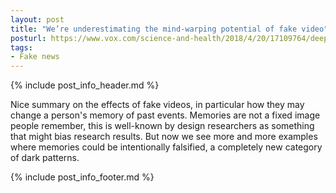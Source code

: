 ```yaml
---
layout: post
title: "We’re underestimating the mind-warping potential of fake video"
posturl: https://www.vox.com/science-and-health/2018/4/20/17109764/deepfake-ai-false-memory-psychology
tags:
- Fake news
---
```


{% include post_info_header.md %}

Nice summary on the effects of fake videos, in particular how they may change a person's memory of past events. Memories are not a fixed image people remember, this is well-known by design researchers as something that might bias research results. But now we see more and more examples where memories could be intentionally falsified, a completely new category of dark patterns.

<!--more-->
{% include post_info_footer.md %}
